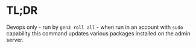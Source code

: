 # TL;DR

Devops only - run by `gen3 roll all` - when run in an account with `sudo` capability this command updates various packages installed on the admin server.

